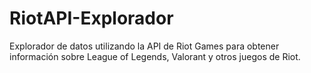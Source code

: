 # RiotAPI-Explorador
Explorador de datos utilizando la API de Riot Games para obtener información sobre League of Legends, Valorant y otros juegos de Riot.
